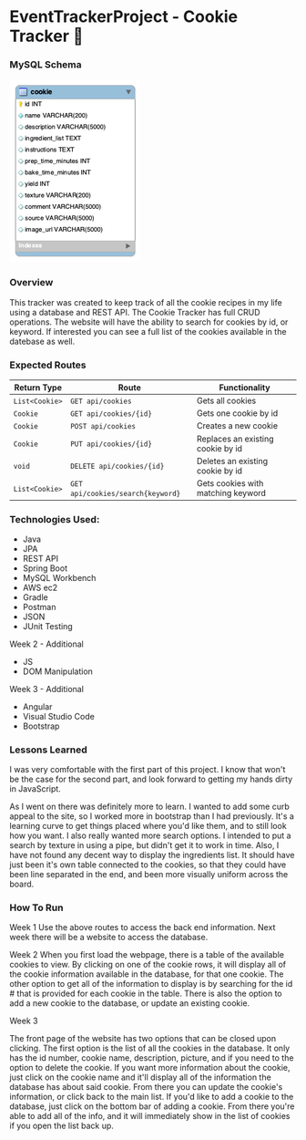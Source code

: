 # EventTrackerProject - Cookie Tracker :cookie:

### MySQL Schema

![alt text](https://raw.githubusercontent.com/ashleyzink/EventTrackerProject/main/DB/cookiedb.png)

### Overview

This tracker was created to keep track of all the cookie recipes in my life using a database and REST API. The Cookie Tracker has full CRUD operations. The website will have the ability to search for cookies by id, or keyword. If interested you can see a full  list of the cookies available in the datebase as well.

### Expected Routes

| Return Type   | Route                            | Functionality                      |
|---------------|----------------------------------|------------------------------------|
| `List<Cookie>`|`GET api/cookies`                 | Gets all cookies                   |
| `Cookie`      |`GET api/cookies/{id}`            | Gets one cookie by id              |
| `Cookie`      |`POST api/cookies`                | Creates a new cookie               |
| `Cookie`      |`PUT api/cookies/{id}`            | Replaces an existing cookie by id  |
| `void`        |`DELETE api/cookies/{id}`         | Deletes an existing cookie by id   |
| `List<Cookie>`|`GET api/cookies/search{keyword}` | Gets cookies with matching keyword |

### Technologies Used:

* Java
* JPA
* REST API
* Spring Boot
* MySQL Workbench
* AWS ec2
* Gradle
* Postman
* JSON
* JUnit Testing

Week 2 - Additional
* JS
* DOM Manipulation

Week 3 - Additional
* Angular
* Visual Studio Code
* Bootstrap

### Lessons Learned

I was very comfortable with the first part of this project. I know that won't be the case for the second part, and look forward to getting my hands dirty in JavaScript.

As I went on there was definitely more to learn. I wanted to add some curb appeal to the site, so I worked more in bootstrap than I had previously. It's a learning curve to get things placed where you'd like them, and to still look how you want. I also really wanted more search options. I intended to put a search by texture in using a pipe, but didn't get it to work in time. Also, I have not found any decent way to display the ingredients list. It should have just been it's own table connected to the cookies, so that they could have been line separated in the end, and been more visually uniform across the board.

### How To Run
Week 1
Use the above routes to access the back end information. Next week there will be a website to access the database.

Week 2
When you first load the webpage, there is a table of the available cookies to view. By clicking on one of the cookie rows, it will display all of the cookie information available in the database, for that one cookie. The other option to get all of the information to display is by searching for the id # that is provided for each cookie in the table. There is also the option to add a new cookie to the database, or update an existing cookie.

Week 3

The front page of the website has two options that can be closed upon clicking. The first option is the list of all the cookies in the database. It only has the id number, cookie name, description, picture, and if you need to the option to delete the cookie. If you want more information about the cookie, just click on the cookie name and it'll display all of the information the database has about said cookie. From there you can update the cookie's information, or click back to the main list. If you'd like to add a cookie to the database, just click on the bottom bar of adding a cookie. From there you're able to add all of the info, and it will immediately show in the list of cookies if you open the list back up. 
